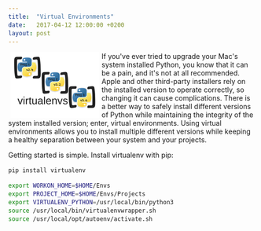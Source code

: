 ```yaml
---
title:  "Virtual Environments"
date:   2017-04-12 12:00:00 +0200
layout: post
---
```


<img src="/images/virtualenvs.png" alt="Virtual environments" align="left" hspace="5" style="width:180px;">

If you've ever tried to upgrade your Mac's system installed Python, you know that it can be a pain, and it's not at all 
recommended. Apple and other third-party installers rely on the installed version to operate correctly, so changing it 
can cause complications. There is a better way to safely install different versions of Python while maintaining the 
integrity of the system installed version; enter, virtual environments. Using virtual environments allows you to install 
multiple different versions while keeping a healthy separation between your system and your projects.

Getting started is simple. Install virtualenv with pip:
```python
pip install virtualenv
```

```bash
export WORKON_HOME=$HOME/Envs
export PROJECT_HOME=$HOME/Envs/Projects
export VIRTUALENV_PYTHON=/usr/local/bin/python3
source /usr/local/bin/virtualenvwrapper.sh
source /usr/local/opt/autoenv/activate.sh
```

